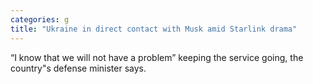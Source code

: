 ```yaml
---
categories: g
title: "Ukraine in direct contact with Musk amid Starlink drama"
---
```

“I know that we will not have a problem” keeping the service going, the country"s defense minister says.